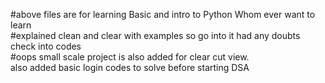 #above files are for learning Basic and intro to Python Whom ever want to learn 
<br>
#explained clean and clear with examples so go into it had any doubts check into codes
<br>
#oops small scale project is also added for clear cut view.
<br>
also added basic login codes to solve before starting DSA
